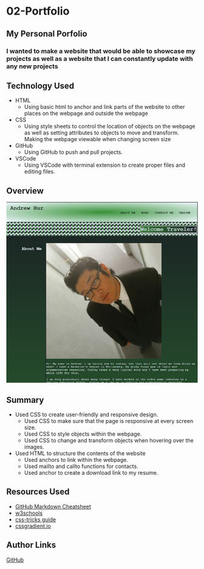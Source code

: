 # 02-Portfolio
## My Personal Porfolio
### I wanted to make a website that would be able to showcase my projects as well as a website that I can constantly update with any new projects
## Technology Used
* HTML
    * Using basic html to anchor and link parts of the website to other places on the webpage and outside the webpage
* CSS
    * Using style sheets to control the location of objects on the webpage as well as setting attributes to objects to move and transform. Making the webpage viewable when changing screen size
* GitHub
    * Using GitHub to push and pull projects.
* VSCode
    * Using VSCode with terminal extension to create proper files and editing files.
## Overview
![picture alt](./assets/website.jpg "Website Snapshot")
## Summary
* Used CSS to create user-friendly and responsive design.
    * Used CSS to make sure that the page is responsive at every screen size.
    * Used CSS to style objects within the webpage.
    * Used CSS to change and transform objects when hovering over the images.
* Used HTML to structure the contents of the website
    * Used anchors to link within the webpage.
    * Used mailto and callto functions for contacts.
    * Used anchor to create a download link to my resume.
## Resources Used
* [GitHub Markdown Cheatsheet](https://github.com/tchapi/markdown-cheatsheet/blob/master/README.md "GitHub markdown-cheatsheet")
* [w3schools](https://www.w3schools.com/ "w3chools")
* [css-tricks guide](https://css-tricks.com/wp-content/uploads/2022/02/css-flexbox-poster.png "Flex Box Diagram")
* [cssgradient.io](https://cssgradient.io/ "css gradient")
## Author Links
[GitHub](https://github.com/ATHur1104 "Andrew's GitHub Page")